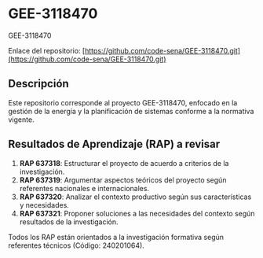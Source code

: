 # GEE-3118470
GEE-3118470

Enlace del repositorio: [https://github.com/code-sena/GEE-3118470.git](https://github.com/code-sena/GEE-3118470.git)
## Descripción
Este repositorio corresponde al proyecto GEE-3118470, enfocado en la gestión de la energía y la planificación de sistemas conforme a la normativa vigente.

## Resultados de Aprendizaje (RAP) a revisar

1. **RAP 637318**: Estructurar el proyecto de acuerdo a criterios de la investigación.
2. **RAP 637319**: Argumentar aspectos teóricos del proyecto según referentes nacionales e internacionales.
3. **RAP 637320**: Analizar el contexto productivo según sus características y necesidades.
4. **RAP 637321**: Proponer soluciones a las necesidades del contexto según resultados de la investigación.

Todos los RAP están orientados a la investigación formativa según referentes técnicos (Código: 240201064).